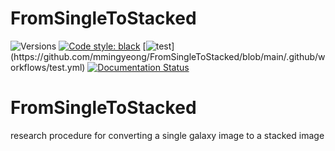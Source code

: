 # FromSingleToStacked

![Versions](https://img.shields.io/badge/python->3.7-blue)
[![Code style: black](https://img.shields.io/badge/code%20style-black-000000.svg)](https://github.com/psf/black)
[![test](https://github.com/mmingyeong/FromSingleToStacked/blob/main/.github/workflows/test.yml/badge.svg?)](https://github.com/mmingyeong/FromSingleToStacked/blob/main/.github/workflows/test.yml)
[![Documentation Status](https://readthedocs.org/projects/fromsingletostacked/badge/?version=latest)](https://fromsingletostacked.readthedocs.io/en/latest/?badge=latest)

# FromSingleToStacked
research procedure for converting a single galaxy image to a stacked image
